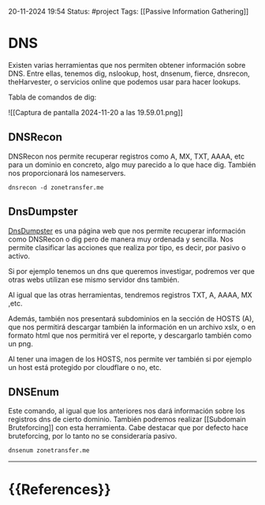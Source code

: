 20-11-2024 19:54
Status: #project
Tags: [[Passive Information Gathering]]

# DNS

Existen varias herramientas que nos permiten obtener información sobre DNS. Entre ellas, tenemos dig, nslookup, host, dnsenum, fierce, dnsrecon, theHarvester, o servicios online que podemos usar para hacer lookups.

Tabla de comandos de dig:

![[Captura de pantalla 2024-11-20 a las 19.59.01.png]]

## DNSRecon

DNSRecon nos permite recuperar registros como A, MX, TXT, AAAA, etc para un dominio en concreto, algo muy parecido a lo que hace dig. También nos proporcionará los nameservers.

```shell
dnsrecon -d zonetransfer.me
```

## DnsDumpster

[DnsDumpster](https://dnsdumpster.com/) es una página web que nos permite recuperar información como DNSRecon o dig pero de manera muy ordenada y sencilla. Nos permite clasificar las acciones que realiza por tipo, es decir, por pasivo o activo.

Si por ejemplo tenemos un dns que queremos investigar, podremos ver que otras webs utilizan ese mismo servidor dns también.

Al igual que las otras herramientas, tendremos registros TXT, A, AAAA, MX ,etc.

Además, también nos presentará subdominios en la sección de HOSTS (A), que nos permitirá descargar también la información en un archivo xslx, o en formato html que nos permitirá ver el reporte, y descargarlo también como un png.

Al tener una imagen de los HOSTS, nos permite ver también si por ejemplo un host está protegido por cloudflare o no, etc.

## DNSEnum

Este comando, al igual que los anteriores nos dará información sobre los registros dns de cierto dominio. También podremos realizar [[Subdomain Bruteforcing]] con esta herramienta. Cabe destacar que por defecto hace bruteforcing, por lo tanto no se consideraría pasivo.

```bash
dnsenum zonetransfer.me
```








---
# {{References}}